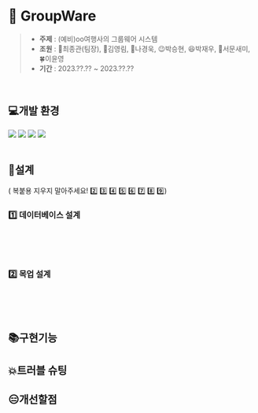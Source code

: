 # 🏢&nbsp;GroupWare

>* **주제** : (예비)oo여행사의 그룹웨어 시스템
>* **조원** : 🦏최종관(팀장), :hamster:김영림, 🤭나경욱, 😉박승현, 😆박재우, 🐰서문새미, 🍀이윤영
>* **기간** :  2023.??.?? ~ 2023.??.??

<br>

## 💻개발 환경
<div>
<img src="https://img.shields.io/badge/JavaScript-F7DF1E?style=flat-square&logo=JavaScript&logoColor=white"/>
<img src="https://img.shields.io/badge/Java-007396?style=flat-square&logo=java&logoColor=white"/>
<img src="https://img.shields.io/badge/HTML-E34F26?style=flat-square&logo=HTML5&logoColor=white"/>
<img src="https://img.shields.io/badge/CSS-1572B6?style=flat-square&logo=CSS3&logoColor=white"/>
</div>

<br>

## 🔎설계
( 복붙용 지우지 말아주세요! 2️⃣ 3️⃣ 4️⃣ 5️⃣ 6️⃣ 7️⃣ 8️⃣ 9️⃣)

### 1️⃣ 데이터베이스 설계
<br><br><br>

### 2️⃣ 목업 설계
<br><br><br>

## 📚구현기능

## 💥트러블 슈팅

## 😑개선할점


